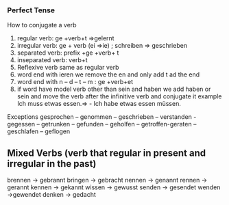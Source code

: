 ### Perfect Tense 
How to conjugate a verb
1. regular verb: ge +verb+t  =>gelernt
2. irregular verb: ge + verb (ei =>ie) ; schreiben => geschrieben
3. separated verb:  prefix +ge +verb+ t
4. inseparated verb: verb+t
5. Reflexive verb  same as regular verb
6. word end with ieren we remove the en and only add t ad the end
7. word end with n – d – t – m  : ge +verb+et 
8. if word have model verb other than sein and haben we add haben or sein and
	move the verb after the infinitive verb and conjugate it example
	Ich muss etwas essen.=> - Ich habe etwas essen müssen.

Exceptions
gesprochen – genommen – geschrieben – verstanden - gegessen – getrunken – gefunden – geholfen – getroffen-geraten – geschlafen – geflogen

## Mixed Verbs (verb that regular in present and irregular in the past)

brennen -> gebrannt
bringen -> gebracht
nennen -> genannt
rennen -> gerannt
kennen -> gekannt
wissen -> gewusst
senden -> gesendet
wenden ->gewendet
denken -> gedacht


